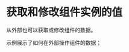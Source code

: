 <template is="exm-article">
<a href="../../publics/examples/render-text/demo2.html" preview main demo></a>
<a href="../../publics/examples/render-text/text-demo.html" demo></a>
</template>

# 获取和修改组件实例的值

从外部也可以获取或修改组件的数据。

示例展示了如何在外部操作组件的数据；
